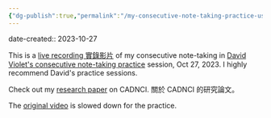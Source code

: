 ```yaml
---
{"dg-publish":true,"permalink":"/my-consecutive-note-taking-practice-using-cadnci-global-income-inequality/","noteIcon":"2"}
---
```


date-created:: 2023-10-27

This is a [live recording 實錄影片](https://www.youtube.com/watch?v=uMhVY60aTEU) of my consecutive note-taking in [David Violet's consecutive note-taking practice](https://david-violet-interpreter-school.teachable.com/p/practice-note-taking-for-consecutive-interpreting) session, Oct 27, 2023. I highly recommend David's practice sessions.

Check out my [research paper](https://link.springer.com/chapter/10.1007/978-3-031-35894-4_8) on CADNCI. 關於 CADNCI 的研究論文。

The [original video](https://www.ted.com/talks/chrystia_freeland_the_rise_of_the_new_global_super_rich) is slowed down for the practice.